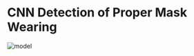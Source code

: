 # CNN Detection of Proper Mask Wearing

![model](https://user-images.githubusercontent.com/45692829/170166281-c847009f-5c4f-4533-9fd0-b2d4146991f6.png)
